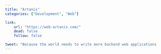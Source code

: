 ```yaml
---
title: "Artanis"
categories: ["Development", "Web"]

link:
    url: "https://web-artanis.com/"
    dead: false
    follow: false

tweet: "Because the world needs to write more backend web applications in Scheme."
---
```

